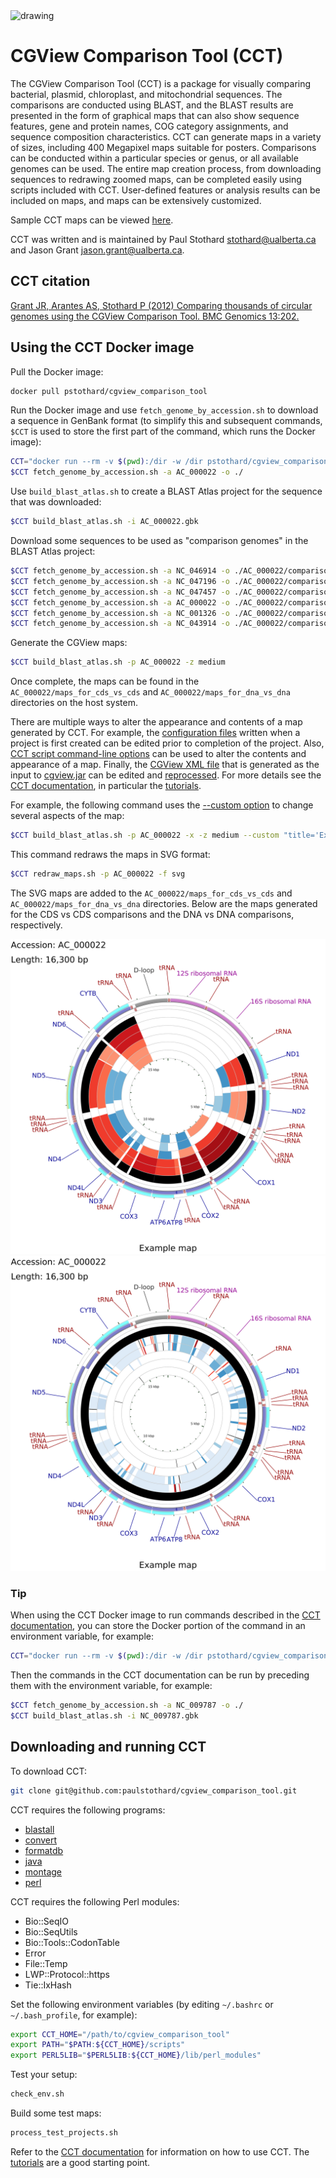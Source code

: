 <img src="sample1.png" alt="drawing" width="200"/>

# CGView Comparison Tool (CCT)
The CGView Comparison Tool (CCT) is a package for visually comparing bacterial, plasmid, chloroplast, and mitochondrial sequences. The comparisons are conducted using BLAST, and the BLAST results are presented in the form of graphical maps that can also show sequence features, gene and protein names, COG category assignments, and sequence composition characteristics. CCT can generate maps in a variety of sizes, including 400 Megapixel maps suitable for posters. Comparisons can be conducted within a particular species or genus, or all available genomes can be used. The entire map creation process, from downloading sequences to redrawing zoomed maps, can be completed easily using scripts included with CCT. User-defined features or analysis results can be included on maps, and maps can be extensively customized.

Sample CCT maps can be viewed [here](https://paulstothard.github.io/cgview_comparison_tool/index.html).

CCT was written and is maintained by Paul Stothard <stothard@ualberta.ca> and Jason Grant <jason.grant@ualberta.ca>.

## CCT citation

[Grant JR, Arantes AS, Stothard P (2012) Comparing thousands of circular genomes using the CGView Comparison Tool. BMC Genomics 13:202.](https://pubmed.ncbi.nlm.nih.gov/22621371/)

## Using the CCT Docker image

Pull the Docker image:

```bash
docker pull pstothard/cgview_comparison_tool
```

Run the Docker image and use `fetch_genome_by_accession.sh` to download a sequence in GenBank format (to simplify this and subsequent commands, `$CCT` is used to store the first part of the command, which runs the Docker image):

```bash
CCT="docker run --rm -v $(pwd):/dir -w /dir pstothard/cgview_comparison_tool"
$CCT fetch_genome_by_accession.sh -a AC_000022 -o ./
```

Use `build_blast_atlas.sh` to create a BLAST Atlas project for the sequence that was downloaded:

```bash
$CCT build_blast_atlas.sh -i AC_000022.gbk
```

Download some sequences to be used as "comparison genomes" in the BLAST Atlas project:

```bash
$CCT fetch_genome_by_accession.sh -a NC_046914 -o ./AC_000022/comparison_genomes
$CCT fetch_genome_by_accession.sh -a NC_047196 -o ./AC_000022/comparison_genomes
$CCT fetch_genome_by_accession.sh -a NC_047457 -o ./AC_000022/comparison_genomes
$CCT fetch_genome_by_accession.sh -a AC_000022 -o ./AC_000022/comparison_genomes
$CCT fetch_genome_by_accession.sh -a NC_001326 -o ./AC_000022/comparison_genomes
$CCT fetch_genome_by_accession.sh -a NC_043914 -o ./AC_000022/comparison_genomes
```

Generate the CGView maps:

```bash
$CCT build_blast_atlas.sh -p AC_000022 -z medium
```

Once complete, the maps can be found in the `AC_000022/maps_for_cds_vs_cds` and `AC_000022/maps_for_dna_vs_dna` directories on the host system.

There are multiple ways to alter the appearance and contents of a map generated by CCT. For example, the [configuration files](https://paulstothard.github.io/cgview_comparison_tool/creating_maps.html#controlling-content) written when a project is first created can be edited prior to completion of the project. Also, [CCT script command-line options](https://paulstothard.github.io/cgview_comparison_tool/commands.html) can be used to alter the contents and appearance of a map. Finally, the [CGView XML file](https://paulstothard.github.io/cgview/xml_overview.html) that is generated as the input to [cgview.jar](https://github.com/paulstothard/cgview) can be edited and [reprocessed](https://paulstothard.github.io/cgview_comparison_tool/commands.html##redraw_maps). For more details see the [CCT documentation](https://paulstothard.github.io/cgview_comparison_tool/index.html), in particular the [tutorials](https://paulstothard.github.io/cgview_comparison_tool/tutorials.html).

For example, the following command uses the [--custom option](https://paulstothard.github.io/cgview_comparison_tool/customization_keys.html) to change several aspects of the map:

```bash
$CCT build_blast_atlas.sh -p AC_000022 -x -z medium --custom "title='Example map' global_label=T legend=F use_opacity=F backboneRadius=900 labelFontSize=60 borderColor=white width=3000 height=3000"
```

This command redraws the maps in SVG format:

```bash
$CCT redraw_maps.sh -p AC_000022 -f svg
```

The SVG maps are added to the `AC_000022/maps_for_cds_vs_cds` and `AC_000022/maps_for_dna_vs_dna` directories. Below are the maps generated for the CDS vs CDS comparisons and the DNA vs DNA comparisons, respectively.

![CGView map](sample1.svg)
![CGView map](sample2.svg)

### Tip

When using the CCT Docker image to run commands described in the [CCT documentation](https://paulstothard.github.io/cgview_comparison_tool/index.html), you can store the Docker portion of the command in an environment variable, for example:

```bash
CCT="docker run --rm -v $(pwd):/dir -w /dir pstothard/cgview_comparison_tool"
```

Then the commands in the CCT documentation can be run by preceding them with the environment variable, for example:

```bash
$CCT fetch_genome_by_accession.sh -a NC_009787 -o ./
$CCT build_blast_atlas.sh -i NC_009787.gbk
```

## Downloading and running CCT

To download CCT:

```bash
git clone git@github.com:paulstothard/cgview_comparison_tool.git
```

CCT requires the following programs:

* [blastall](https://ftp.ncbi.nlm.nih.gov/blast/executables/legacy.NOTSUPPORTED/)
* [convert](https://imagemagick.org/)
* [formatdb](https://ftp.ncbi.nlm.nih.gov/blast/executables/legacy.NOTSUPPORTED/)
* [java](https://openjdk.java.net)
* [montage](https://imagemagick.org/)
* [perl](https://www.perl.org)

CCT requires the following Perl modules:

* Bio::SeqIO
* Bio::SeqUtils
* Bio::Tools::CodonTable
* Error
* File::Temp
* LWP::Protocol::https
* Tie::IxHash

Set the following environment variables (by editing `~/.bashrc` or `~/.bash_profile`, for example):

```bash
export CCT_HOME="/path/to/cgview_comparison_tool"
export PATH="$PATH:${CCT_HOME}/scripts"
export PERL5LIB="$PERL5LIB:${CCT_HOME}/lib/perl_modules"
```

Test your setup:

```bash
check_env.sh
```

Build some test maps:

```bash
process_test_projects.sh
```

Refer to the [CCT documentation](https://paulstothard.github.io/cgview_comparison_tool/index.html) for information on how to use CCT. The [tutorials](https://paulstothard.github.io/cgview_comparison_tool/tutorials.html) are a good starting point.
